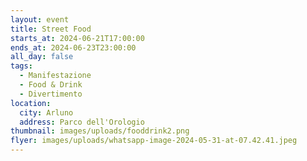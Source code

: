 ```yaml
---
layout: event
title: Street Food
starts_at: 2024-06-21T17:00:00
ends_at: 2024-06-23T23:00:00
all_day: false
tags:
  - Manifestazione
  - Food & Drink
  - Divertimento
location:
  city: Arluno
  address: Parco dell'Orologio
thumbnail: images/uploads/fooddrink2.png
flyer: images/uploads/whatsapp-image-2024-05-31-at-07.42.41.jpeg
---
```

